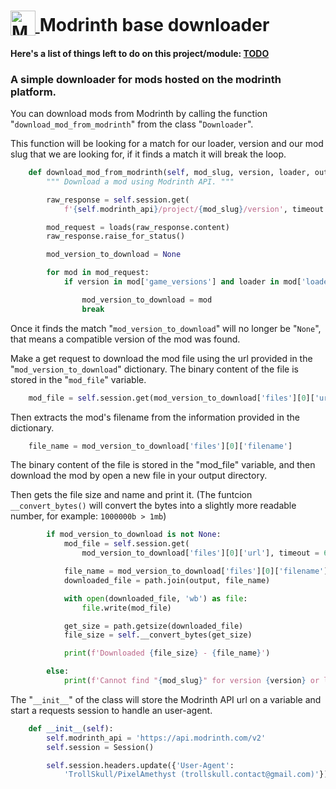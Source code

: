 <h1>
  <a href='https://modrinth.com/'>
    <img src='https://docs.modrinth.com/img/logo.svg'
         alt='Modrinth icon'
         width='40'
         height='40'
         align='Absbottom'>
  </a> Modrinth base downloader </h1>

#### Here's a list of things left to do on this project/module: **[TODO](https://github.com/PixelAmethyst/modrinth-base-downloader/TODO.md)**

### A simple downloader for mods hosted on the modrinth platform.

You can download mods from Modrinth by calling the function "`download_mod_from_modrinth`" from the class "`Downloader`".

This function will be looking for a match for our loader, version and our mod slug that we are looking for, if it finds a match it will break the loop.

```python
    def download_mod_from_modrinth(self, mod_slug, version, loader, output):
        """ Download a mod using Modrinth API. """

        raw_response = self.session.get(
            f'{self.modrinth_api}/project/{mod_slug}/version', timeout = 60)

        mod_request = loads(raw_response.content)
        raw_response.raise_for_status()

        mod_version_to_download = None

        for mod in mod_request:
            if version in mod['game_versions'] and loader in mod['loaders']:

                mod_version_to_download = mod
                break
```

Once it finds the match "`mod_version_to_download`" will no longer be "`None`", that means a compatible version of the mod was found.

Make a get request to download the mod file using the url provided in the "`mod_version_to_download`" dictionary. The binary content of the file is stored in the "`mod_file`" variable.

```python
    mod_file = self.session.get(mod_version_to_download['files'][0]['url'], timeout=60).content
```

Then extracts the mod's filename from the information provided in the dictionary.

```python
    file_name = mod_version_to_download['files'][0]['filename']
```

The binary content of the file is stored in the "mod_file" variable, and then download the mod by open a new file in your output directory.

Then gets the file size and name and print it. (The funtcion `__convert_bytes()` will convert the bytes into a slightly more readable number, for example: `1000000b > 1mb`)

```python
        if mod_version_to_download is not None:
            mod_file = self.session.get(
                mod_version_to_download['files'][0]['url'], timeout = 60).content

            file_name = mod_version_to_download['files'][0]['filename']
            downloaded_file = path.join(output, file_name)

            with open(downloaded_file, 'wb') as file:
                file.write(mod_file)

            get_size = path.getsize(downloaded_file)
            file_size = self.__convert_bytes(get_size)

            print(f'Downloaded {file_size} - {file_name}')

        else:
            print(f'Cannot find "{mod_slug}" for version {version} or loader {loader}!')
```

The "`__init__`" of the class will store the Modrinth API url on a variable and start a requests session to handle an user-agent.

```python
    def __init__(self):
        self.modrinth_api = 'https://api.modrinth.com/v2'
        self.session = Session()

        self.session.headers.update({'User-Agent':
            'TrollSkull/PixelAmethyst (trollskull.contact@gmail.com)'})
```
